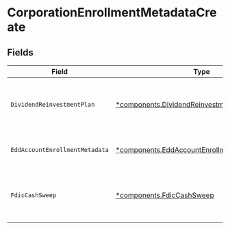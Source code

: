 # CorporationEnrollmentMetadataCreate


## Fields

| Field                                                                                                           | Type                                                                                                            | Required                                                                                                        | Description                                                                                                     | Example                                                                                                         |
| --------------------------------------------------------------------------------------------------------------- | --------------------------------------------------------------------------------------------------------------- | --------------------------------------------------------------------------------------------------------------- | --------------------------------------------------------------------------------------------------------------- | --------------------------------------------------------------------------------------------------------------- |
| `DividendReinvestmentPlan`                                                                                      | [*components.DividendReinvestmentPlan](../../models/components/dividendreinvestmentplan.md)                     | :heavy_minus_sign:                                                                                              | Option to auto-enroll in Dividend Reinvestment; defaults to true                                                | DIVIDEND_REINVESTMENT_ENROLL                                                                                    |
| `EddAccountEnrollmentMetadata`                                                                                  | [*components.EddAccountEnrollmentMetadataCreate](../../models/components/eddaccountenrollmentmetadatacreate.md) | :heavy_minus_sign:                                                                                              | Enrollment metadata for Entity Accounts                                                                         |                                                                                                                 |
| `FdicCashSweep`                                                                                                 | [*components.FdicCashSweep](../../models/components/fdiccashsweep.md)                                           | :heavy_minus_sign:                                                                                              | Option to auto-enroll in FDIC cash sweep; defaults to true                                                      | FDIC_CASH_SWEEP_ENROLL                                                                                          |